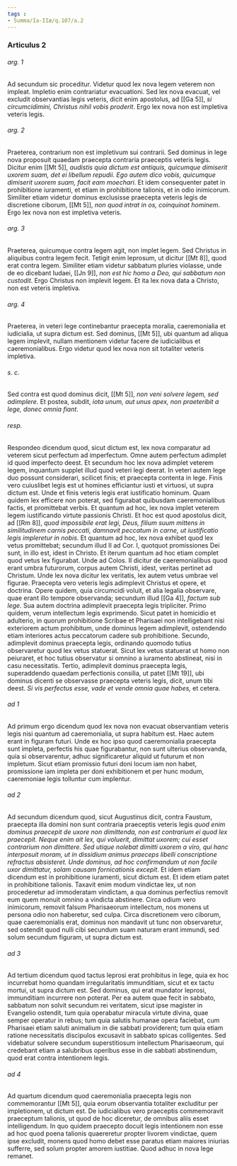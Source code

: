 ```yaml
---
tags : 
- Summa/Ia-IIæ/q.107/a.2
---
```


### Articulus 2

###### arg. 1
Ad secundum sic proceditur. Videtur quod lex nova legem veterem non impleat. Impletio enim contrariatur evacuationi. Sed lex nova evacuat, vel excludit observantias legis veteris, dicit enim apostolus, ad [[Ga 5]], *si circumcidimini, Christus nihil vobis proderit*. Ergo lex nova non est impletiva veteris legis.

###### arg. 2
Praeterea, contrarium non est impletivum sui contrarii. Sed dominus in lege nova proposuit quaedam praecepta contraria praeceptis veteris legis. Dicitur enim [[Mt 5]], *audistis quia dictum est antiquis, quicumque dimiserit uxorem suam, det ei libellum repudii. Ego autem dico vobis, quicumque dimiserit uxorem suam, facit eam moechari*. Et idem consequenter patet in prohibitione iuramenti, et etiam in prohibitione talionis, et in odio inimicorum. Similiter etiam videtur dominus exclusisse praecepta veteris legis de discretione ciborum, [[Mt 5]], *non quod intrat in os, coinquinat hominem*. Ergo lex nova non est impletiva veteris.

###### arg. 3
Praeterea, quicumque contra legem agit, non implet legem. Sed Christus in aliquibus contra legem fecit. Tetigit enim leprosum, ut dicitur [[Mt 8]], quod erat contra legem. Similiter etiam videtur sabbatum pluries violasse, unde de eo dicebant Iudaei, [[Jn 9]], *non est hic homo a Deo, qui sabbatum non custodit*. Ergo Christus non implevit legem. Et ita lex nova data a Christo, non est veteris impletiva.

###### arg. 4
Praeterea, in veteri lege continebantur praecepta moralia, caeremonialia et iudicialia, ut supra dictum est. Sed dominus, [[Mt 5]], ubi quantum ad aliqua legem implevit, nullam mentionem videtur facere de iudicialibus et caeremonialibus. Ergo videtur quod lex nova non sit totaliter veteris impletiva.

###### s. c.
Sed contra est quod dominus dicit, [[Mt 5]], *non veni solvere legem, sed adimplere*. Et postea, subdit, *iota unum, aut unus apex, non praeteribit a lege, donec omnia fiant*.

###### resp.
Respondeo dicendum quod, sicut dictum est, lex nova comparatur ad veterem sicut perfectum ad imperfectum. Omne autem perfectum adimplet id quod imperfecto deest. Et secundum hoc lex nova adimplet veterem legem, inquantum supplet illud quod veteri legi deerat. In veteri autem lege duo possunt considerari, scilicet finis; et praecepta contenta in lege. Finis vero cuiuslibet legis est ut homines efficiantur iusti et virtuosi, ut supra dictum est. Unde et finis veteris legis erat iustificatio hominum. Quam quidem lex efficere non poterat, sed figurabat quibusdam caeremonialibus factis, et promittebat verbis. Et quantum ad hoc, lex nova implet veterem legem iustificando virtute passionis Christi. Et hoc est quod apostolus dicit, ad [[Rm 8]], *quod impossibile erat legi, Deus, filium suum mittens in similitudinem carnis peccati, damnavit peccatum in carne, ut iustificatio legis impleretur in nobis*. Et quantum ad hoc, lex nova exhibet quod lex vetus promittebat; secundum illud II ad Cor. I, quotquot promissiones Dei sunt, in illo est, idest in Christo. Et iterum quantum ad hoc etiam complet quod vetus lex figurabat. Unde ad Colos. II dicitur de caeremonialibus quod erant umbra futurorum, corpus autem Christi, idest, veritas pertinet ad Christum. Unde lex nova dicitur lex veritatis, lex autem vetus umbrae vel figurae. Praecepta vero veteris legis adimplevit Christus et opere, et doctrina. Opere quidem, quia circumcidi voluit, et alia legalia observare, quae erant illo tempore observanda; secundum illud [[Ga 4]], *factum sub lege*. Sua autem doctrina adimplevit praecepta legis tripliciter. Primo quidem, verum intellectum legis exprimendo. Sicut patet in homicidio et adulterio, in quorum prohibitione Scribae et Pharisaei non intelligebant nisi exteriorem actum prohibitum, unde dominus legem adimplevit, ostendendo etiam interiores actus peccatorum cadere sub prohibitione. Secundo, adimplevit dominus praecepta legis, ordinando quomodo tutius observaretur quod lex vetus statuerat. Sicut lex vetus statuerat ut homo non peiuraret, et hoc tutius observatur si omnino a iuramento abstineat, nisi in casu necessitatis. Tertio, adimplevit dominus praecepta legis, superaddendo quaedam perfectionis consilia, ut patet [[Mt 19]], ubi dominus dicenti se observasse praecepta veteris legis, dicit, unum tibi deest. *Si vis perfectus esse, vade et vende omnia quae habes,* et cetera.

###### ad 1
Ad primum ergo dicendum quod lex nova non evacuat observantiam veteris legis nisi quantum ad caeremonialia, ut supra habitum est. Haec autem erant in figuram futuri. Unde ex hoc ipso quod caeremonialia praecepta sunt impleta, perfectis his quae figurabantur, non sunt ulterius observanda, quia si observarentur, adhuc significaretur aliquid ut futurum et non impletum. Sicut etiam promissio futuri doni locum iam non habet, promissione iam impleta per doni exhibitionem et per hunc modum, caeremoniae legis tolluntur cum implentur.

###### ad 2
Ad secundum dicendum quod, sicut Augustinus dicit, contra Faustum, praecepta illa domini non sunt contraria praeceptis veteris legis *quod enim dominus praecepit de uxore non dimittenda, non est contrarium ei quod lex praecepit. Neque enim ait lex, qui voluerit, dimittat uxorem; cui esset contrarium non dimittere. Sed utique nolebat dimitti uxorem a viro, qui hanc interposuit moram, ut in dissidium animus praeceps libelli conscriptione refractus absisteret. Unde dominus, ad hoc confirmandum ut non facile uxor dimittatur, solam causam fornicationis excepit*. Et idem etiam dicendum est in prohibitione iuramenti, sicut dictum est. Et idem etiam patet in prohibitione talionis. Taxavit enim modum vindictae lex, ut non procederetur ad immoderatam vindictam, a qua dominus perfectius removit eum quem monuit omnino a vindicta abstinere. Circa odium vero inimicorum, removit falsum Pharisaeorum intellectum, nos monens ut persona odio non haberetur, sed culpa. Circa discretionem vero ciborum, quae caeremonialis erat, dominus non mandavit ut tunc non observaretur, sed ostendit quod nulli cibi secundum suam naturam erant immundi, sed solum secundum figuram, ut supra dictum est.

###### ad 3
Ad tertium dicendum quod tactus leprosi erat prohibitus in lege, quia ex hoc incurrebat homo quandam irregularitatis immunditiam, sicut et ex tactu mortui, ut supra dictum est. Sed dominus, qui erat mundator leprosi, immunditiam incurrere non poterat. Per ea autem quae fecit in sabbato, sabbatum non solvit secundum rei veritatem, sicut ipse magister in Evangelio ostendit, tum quia operabatur miracula virtute divina, quae semper operatur in rebus; tum quia salutis humanae opera faciebat, cum Pharisaei etiam saluti animalium in die sabbati providerent; tum quia etiam ratione necessitatis discipulos excusavit in sabbato spicas colligentes. Sed videbatur solvere secundum superstitiosum intellectum Pharisaeorum, qui credebant etiam a salubribus operibus esse in die sabbati abstinendum, quod erat contra intentionem legis.

###### ad 4
Ad quartum dicendum quod caeremonialia praecepta legis non commemorantur [[Mt 5]], quia eorum observantia totaliter excluditur per impletionem, ut dictum est. De iudicialibus vero praeceptis commemoravit praeceptum talionis, ut quod de hoc diceretur, de omnibus aliis esset intelligendum. In quo quidem praecepto docuit legis intentionem non esse ad hoc quod poena talionis quaereretur propter livorem vindictae, quem ipse excludit, monens quod homo debet esse paratus etiam maiores iniurias sufferre, sed solum propter amorem iustitiae. Quod adhuc in nova lege remanet.

